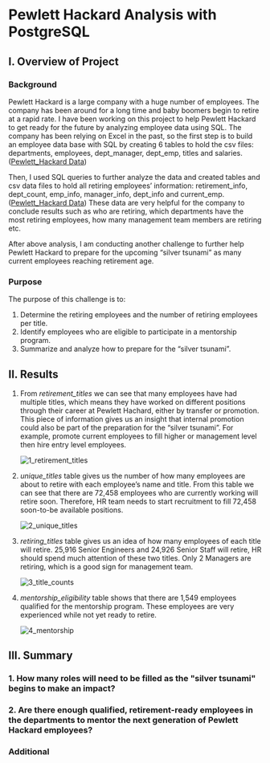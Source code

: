 # Pewlett Hackard Analysis with PostgreSQL

## I. Overview of Project

### Background
Pewlett Hackard is a large company with a huge number of employees. The company has been around for a long time and baby boomers begin to retire at a rapid rate. I have been working on this project to help Pewlett Hackard to get ready for the future by analyzing employee data using SQL. 
The company has been relying on Excel in the past, so the first step is to build an employee data base with SQL by creating 6 tables to hold the csv files: departments, employees, dept_manager, dept_emp, titles and salaries. ([Pewlett_Hackard Data](https://github.com/weihaolun/Pewlett-Hackard-Analysis/tree/main/Analysis%20Projects%20Folder/Pewlett-Hackard-Analysis%20Folder/Data/Pewlett_Hackard%20Data))

Then, I used SQL queries to further analyze the data and created tables and csv data files to hold all retiring employees’ information: retirement_info, dept_count, emp_info, manager_info, dept_info and current_emp. ([Pewlett_Hackard Data](https://github.com/weihaolun/Pewlett-Hackard-Analysis/tree/main/Analysis%20Projects%20Folder/Pewlett-Hackard-Analysis%20Folder/Data/Pewlett_Hackard%20Data)) These data are very helpful for the company to conclude results such as who are retiring, which departments have the most retiring employees, how many management team members are retiring etc.

After above analysis, I am conducting another challenge to further help Pewlett Hackard to prepare for the upcoming “silver tsunami” as many current employees reaching retirement age.


### Purpose
The purpose of this challenge is to:

1.	Determine the retiring employees and the number of retiring employees per title.
2.	Identify employees who are eligible to participate in a mentorship program.
3.	Summarize and analyze how to prepare for the “silver tsunami”.

## II. Results

1. From _retirement_titles_ we can see that many employees have had multiple titles, which means they have worked on different positions through their career at Pewlett Hachard, either by transfer or promotion. This piece of information gives us an insight that internal promotion could also be part of the preparation for the “silver tsunami”. For example, promote current employees to fill higher or management level then hire entry level employees.

    ![1_retirement_titles](https://user-images.githubusercontent.com/84211948/128157793-7778a2ef-1361-4eee-b1a6-be097936941c.png)

2. _unique_titles_ table gives us the number of how many employees are about to retire with each employee’s name and title. From this table we can see that there are 72,458 employees who are currently working will retire soon. Therefore, HR team needs to start recruitment to fill 72,458 soon-to-be available positions.

    ![2_unique_titles](https://user-images.githubusercontent.com/84211948/128157825-061ff3f3-697f-423c-97ae-1307b3761fcd.png)

3. _retiring_titles_ table gives us an idea of how many employees of each title will retire. 25,916 Senior Engineers and 24,926 Senior Staff will retire, HR should spend much attention of these two titles. Only 2 Managers are retiring, which is a good sign for management team.

    ![3_title_counts](https://user-images.githubusercontent.com/84211948/128158115-ef881c4a-c319-4f99-8fcb-b9cdaa5612db.png)

4. _mentorship_eligibility_ table shows that there are 1,549 employees qualified for the mentorship program. These employees are very experienced while not yet ready to retire.

    ![4_mentorship](https://user-images.githubusercontent.com/84211948/128157857-4f1a7d32-3c1b-42a1-933a-4cbab7dbf666.png)

## III. Summary

### 1. How many roles will need to be filled as the "silver tsunami" begins to make an impact?
### 2. Are there enough qualified, retirement-ready employees in the departments to mentor the next generation of Pewlett Hackard employees?

### Additional
